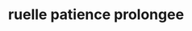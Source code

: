 ---
title: ruelle patience prolongee
url: /ruelle-patience-prolongee/
latitude: 19.437
longitude: -72.685
---